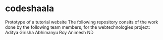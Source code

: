 # codeshaala
Prototype of a tutorial website
The following repository consits of the work done by the following team members, for the webtechnologies project:
Aditya Girisha
Abhimanyu Roy
Animesh ND 
